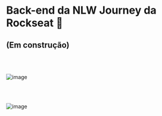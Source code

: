 # Back-end da NLW Journey da Rockseat 🚀 
## (Em construção)
<br>
<br>

![image](https://github.com/Edivania88Duarte/backend/assets/120994730/371f9b86-b645-4843-98f7-16e6ab53387d)


<br>
<br>

![image](https://github.com/Edivania88Duarte/backend/assets/120994730/c7eaff15-3dc3-4045-80d6-5db5a2e7b926)

<br>
